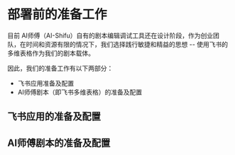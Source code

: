 # 部署前的准备工作

目前 AI师傅（AI-Shifu）自有的剧本编辑调试工具还在设计阶段，作为创业团队，在时间和资源有限的情况下，我们选择践行敏捷和精益的思想 -- 使用飞书的多维表格作为我们的剧本载体。

因此，我们的准备工作有以下两部分：
* 飞书应用准备及配置
* AI师傅剧本（即飞书多维表格）的准备及配置


## 飞书应用的准备及配置


## AI师傅剧本的准备及配置
